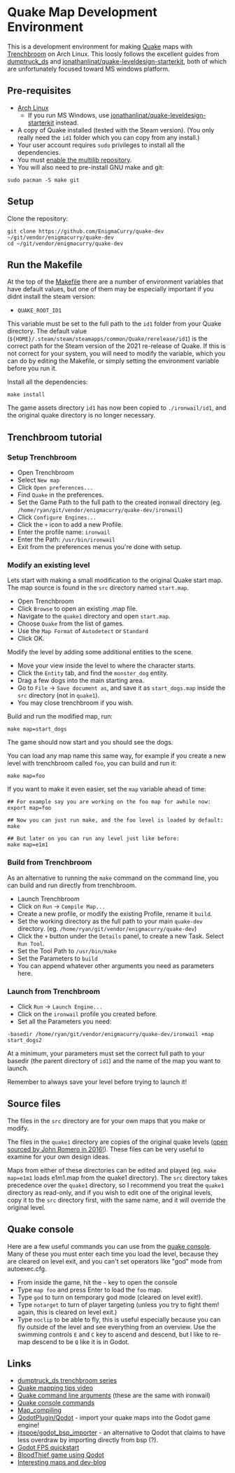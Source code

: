 # Quake Map Development Environment

This is a development environment for making
[Quake](https://bethesda.net/en/game/quake) maps with
[Trenchbroom](https://trenchbroom.github.io/) on Arch Linux. This
loosly follows the excellent guides from
[dumptruck_ds](https://www.youtube.com/playlist?list=PLgDKRPte5Y0AZ_K_PZbWbgBAEt5xf74aE)
and
[jonathanlinat/quake-leveldesign-starterkit](https://github.com/jonathanlinat/quake-leveldesign-starterkit),
both of which are unfortunately focused toward MS windows platform.

## Pre-requisites

 * [Arch Linux](https://archlinux.org/)
   * If you run MS Windows, use [jonathanlinat/quake-leveldesign-starterkit](https://github.com/jonathanlinat/quake-leveldesign-starterkit) instead.
 * A copy of Quake installed (tested with the Steam version). (You
   only really need the `id1` folder which you can copy from any
   install.)
 * Your user account requires `sudo` privileges to install all the
dependencies.
 * You must [enable the multilib repository](https://wiki.archlinux.org/title/Official_repositories#multilib).
 * You will also need to pre-install GNU make and git:

```
sudo pacman -S make git
```

## Setup

Clone the repository:

```
git clone https://github.com/EnigmaCurry/quake-dev ~/git/vendor/enigmacurry/quake-dev
cd ~/git/vendor/enigmacurry/quake-dev
```

## Run the Makefile

At the top of the [Makefile](Makefile) there are a number of
environment variables that have default values, but one of them may be
especially important if you didnt install the steam version:

 * `QUAKE_ROOT_ID1`

This variable must be set to the full path to the `id1` folder from
your Quake directory. The default value
(`${HOME}/.steam/steam/steamapps/common/Quake/rerelease/id1`) is the
correct path for the Steam version of the 2021 re-release of Quake. If
this is not correct for your system, you will need to modify the
variable, which you can do by editing the Makefile, or simply setting
the environment variable before you run it.

Install all the dependencies:

```
make install
```

The game assets directory `id1` has now been copied to
`./ironwail/id1`, and the original quake directory is no longer
necessary.

## Trenchbroom tutorial

### Setup Trenchbroom

 * Open Trenchbroom
 * Select `New map`
 * Click `Open preferences...`
 * Find `Quake` in the preferences.
 * Set the Game Path to the full path to the created ironwail
   directory (eg.
   `/home/ryan/git/vendor/enigmacurry/quake-dev/ironwail`)
 * Click `Configure Engines...`
 * Click the `+` icon to add a new Profile.
 * Enter the profile name: `ironwail`
 * Enter the Path: `/usr/bin/ironwail`
 * Exit from the preferences menus you're done with setup.

### Modify an existing level

Lets start with making a small modification to the original Quake
start map. The map source is found in the `src` directory named
`start.map`.

 * Open Trenchbroom
 * Click `Browse` to open an existing .map file.
 * Navigate to the `quake1` directory and open `start.map`.
 * Choose `Quake` from the list of games.
 * Use the `Map Format` of `Autodetect` or `Standard`
 * Click OK.

Modify the level by adding some additional entities to the scene.

 * Move your view inside the level to where the character starts.
 * Click the `Entity` tab, and find the `monster_dog` entity.
 * Drag a few dogs into the main starting area.
 * Go to `File` -> `Save document as`, and save it as `start_dogs.map`
   inside the `src` directory (not in `quake1`).
 * You may close trenchbroom if you wish.

Build and run the modified map, run:

```
make map=start_dogs
```

The game should now start and you should see the dogs.

You can load any map name this same way, for example if you create a
new level with trenchbroom called `foo`, you can build and run it:

```
make map=foo
```

If you want to make it even easier, set the `map` variable ahead of
time:

```
## For example say you are working on the foo map for awhile now:
export map=foo

## Now you can just run make, and the foo level is loaded by default:
make

## But later on you can run any level just like before:
make map=e1m1
```

### Build from Trenchbroom

As an alternative to running the `make` command on the command line,
you can build and run directly from trenchbroom.

 * Launch Trenchbroom
 * Click on `Run` -> `Compile Map...`
 * Create a new profile, or modify the existing Profile, rename it
   `build`.
 * Set the working directory as the full path to your main `quake-dev`
   directory. (eg. `/home/ryan/git/vendor/enigmacurry/quake-dev`)
 * Click the `+` button under the `Details` panel, to create a new
   Task. Select `Run Tool`.
 * Set the Tool Path to `/usr/bin/make`
 * Set the Parameters to `build`
 * You can append whatever other arguments you need as parameters
   here.

### Launch from Trenchbroom

 * Click `Run` -> `Launch Engine...`
 * Click on the `ironwail` profile you created before.
 * Set all the Parameters you need:

```
-basedir /home/ryan/git/vendor/enigmacurry/quake-dev/ironwail +map start_dogs2
```

At a minimum, your parameters must set the correct full path to your
basedir (the parent directory of `id1`) and the name of the map you
want to launch.

Remember to always save your level before trying to launch it!

## Source files

The files in the `src` directory are for your own maps that you make
or modify.

The files in the `quake1` directory are copies of the original quake
levels ([open sourced by John Romero in
2016!](https://rome.ro/news/2016/2/14/quake-map-sources-released)).
These files can be very useful to examine for your own design ideas.

Maps from either of these directories can be edited and played (eg.
`make map=e1m1` loads e1m1.map from the quake1 directory). The `src`
directory takes precedence over the `quake1` directory, so I recommend
you treat the `quake1` directory as read-only, and if you wish to edit
one of the original levels, copy it to the `src` directory first, with
the same name, and it will override the original level.

## Quake console

Here are a few useful commands you can use from the [quake
console](https://www.quakewiki.net/console/console-commands/quake-console-commands/).
Many of these you must enter each time you load the level, because
they are cleared on level exit, and you can't set operators like "god"
mode from autoexec.cfg.

 * From inside the game, hit the `~` key to open the console
 * Type `map foo` and press Enter to load the `foo` map.
 * Type `god` to turn on temporary god mode (cleared on level exit!).
 * Type `notarget` to turn of player targeting (unless you try to
   fight them! again, this is cleared on level exit.)
 * Type `noclip` to be able to fly, this is useful especially because
   you can fly outside of the level and see everything from an
   overview. Use the swimming controls `E` and `C` key to ascend and
   descend, but I like to re-map descend to be `Q` like it is in
   Godot.

## Links

 * [dumptruck_ds trenchbroom
   series](https://www.youtube.com/playlist?list=PLgDKRPte5Y0AZ_K_PZbWbgBAEt5xf74aE)
 * [Quake mapping tips video](https://yewtu.be/watch?v=G4tWWiuaF7g)
 * [Quake command line arguments](https://quakewiki.org/wiki/Command_line_parameters) (these are the same with ironwail)
 * [Quake console commands](https://www.quakewiki.net/console/console-commands/quake-console-commands/)
 * [Map_compiling](https://quakewiki.org/wiki/Map_compiling)
 * [QodotPlugin/Qodot](https://github.com/QodotPlugin/Qodot/) - import your quake
   maps into the Godot game engine!
 * [jitspoe/godot_bsp_importer](https://github.com/jitspoe/godot_bsp_importer) -
   an alternative to Qodot that claims to have less overdraw by
   importing directly from bsp (?).
 * [Godot FPS quickstart](https://github.com/StayAtHomeDev-Git/FPS-Godot-Basic-Setup)
 * [BloodThief game using Qodot](https://yewtu.be/watch?v=DMJ7i4nuMVA)
 * [Interesting maps and dev-blog](https://shoresofnis.wordpress.com/maps/)
